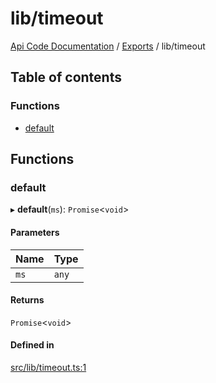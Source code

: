 # lib/timeout
 
[Api Code Documentation](../README.md) / [Exports](../modules.md) / lib/timeout

## Table of contents

### Functions

- [default](lib_timeout.md#default)

## Functions

### default

▸ **default**(`ms`): `Promise`<`void`\>

#### Parameters

| Name | Type |
| :------ | :------ |
| `ms` | `any` |

#### Returns

`Promise`<`void`\>

#### Defined in

[src/lib/timeout.ts:1](https://github.com/openkfw/TruBudget/blob/a06c11b/api/src/lib/timeout.ts#L1)
